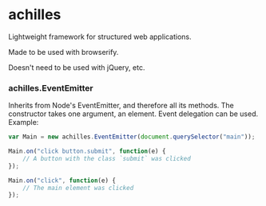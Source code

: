 achilles
========

Lightweight framework for structured web applications.

Made to be used with browserify.

Doesn't need to be used with jQuery, etc.

### achilles.EventEmitter
Inherits from Node's EventEmitter, and therefore all its methods. The constructor takes one argument, an element. 
Event delegation can be used. Example:

```js
var Main = new achilles.EventEmitter(document.querySelector("main"));

Main.on("click button.submit", function(e) {
    // A button with the class `submit` was clicked
});

Main.on("click", function(e) {
    // The main element was clicked
});

```

